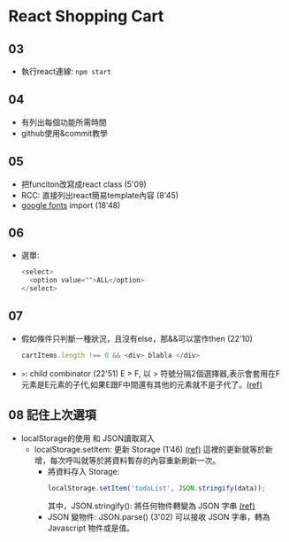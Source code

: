 # React Shopping Cart
## 03
* 執行react連線: `npm start`
## 04
* 有列出每個功能所需時間
* github使用&commit教學

## 05
* 把funciton改寫成react class (5'09)
* RCC: 直接列出react簡易template內容 (8'45)
* [google fonts](https://fonts.google.com/?selection.family=Montserrat&sidebar.open=true) import (18'48)

## 06
* 選單:
  ```js
  <select> 
    <option value="">ALL</option>
  </select>
  ```

## 07
* 假如條件只判斷一種狀況，且沒有else，那&&可以當作then (22'10)
  ```js
  cartItems.length !== 0 && <div> blabla </div>
  ```

* `>`: child combinator (22'51)
  E > F, 以 > 符號分隔2個選擇器,表示會套用在F元素是E元素的子代,如果E跟F中間還有其他的元素就不是子代了。[(ref)](https://powerfuleric.pixnet.net/blog/post/89523013)

## 08 記住上次選項
* localStorage的使用 和 JSON讀取寫入
  * localStorage.setItem: 更新 Storage (1'46) [(ref)](https://andy6804tw.github.io/2018/03/04/browser-localstorage/)
    這裡的更新就等於新增，每次呼叫就等於將資料暫存的內容重新刷新一次。
    * 將資料存入 Storage:
      ```js
      localStorage.setItem('todoList', JSON.stringify(data));
      ```
      其中，JSON.stringify(): 將任何物件轉變為 JSON 字串 [(ref)](https://medium.com/itsems-frontend/javascript-json-stringify-and-json-parse-7a1251d3824c)
    * JSON 變物件: JSON.parse() (3'02)
      可以接收 JSON 字串，轉為 Javascript 物件或是值。